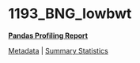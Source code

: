 # 1193_BNG_lowbwt

[**Pandas Profiling Report**](https://epistasislab.github.io/penn-ml-benchmarks/profile/1193_BNG_lowbwt.html)

[Metadata](metadata.yaml) | [Summary Statistics](summary_stats.csv)

